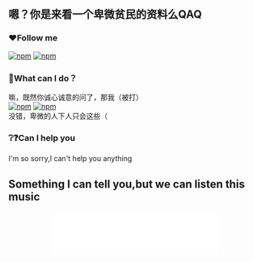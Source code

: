 ## 嗯？你是来看一个卑微贫民的资料么QAQ
### ❤Follow me
<a href="https://github.com/FIve201"><img src="https://img.shields.io/badge/GitHub-black.svg" alt="npm"></a>
<a href="https://space.bilibili.com/357635616"><img src="https://img.shields.io/badge/bilibili-pink.svg" alt="npm"></a>
### 🤔What can I do？
嘛，既然你诚心诚意的问了，那我（被打）<br />
<a href="https://img.shields.io/badge"><img src="https://img.shields.io/badge/HTML-orange.svg" alt="npm"></a> 
<a href="https://img.shields.io/badge"><img src="https://img.shields.io/badge/CSS-blue.svg" alt="npm"></a><br />
没错，卑微的人下人只会这些（
### ❔❓Can I help you
I'm so sorry,I can't help you anything
## Something I can tell you,but we can listen this music
<div style="text-align:center;">
  <iframe frameborder="no" border="0" marginwidth="0" marginheight="0" width=330 height=86 src="//music.163.com/outchain/player?type=2&id=28250504&auto=1&height=66"></iframe>
  </div>
<!--
**FIve201/FIve201** is a ✨ _special_ ✨ repository because its `README.md` (this file) appears on your GitHub profile.

Here are some ideas to get you started:

- 🔭 I’m currently working on ...
- 🌱 I’m currently learning ...
- 👯 I’m looking to collaborate on ...
- 🤔 I’m looking for help with ...
- 💬 Ask me about ...
- 📫 How to reach me: ...
- 😄 Pronouns: ...
- ⚡ Fun fact: ...
-->
